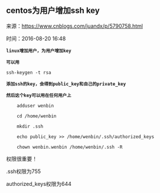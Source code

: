 ## centos为用户增加ssh key

来源：<https://www.cnblogs.com/juandx/p/5790758.html>

时间：2016-08-20 16:48

 **`linux增加用户，为用户增加key`** 
 **`可以用 `** 

```LANG
ssh-keygen -t rsa

```
 **`添加ssh的key，会得到public_key和自己的private_key`** 
 **`然后这个key可以用在任何用户上`** 

```LANG
    adduser wenbin

    cd /home/wenbin

    mkdir .ssh

    echo public_key >> /home/wenbin/.ssh/authorized_keys

    chown wenbin.wenbin /home/wenbin/.ssh -R
```

权限很重要！

.ssh权限为755

authorized_keys权限为644
